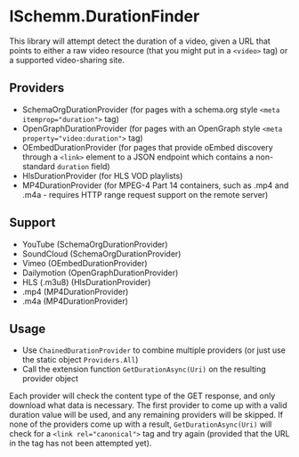 # ISchemm.DurationFinder

This library will attempt detect the duration of a video, given a URL that
points to either a raw video resource (that you might put in a `<video>` tag)
or a supported video-sharing site.

## Providers

* SchemaOrgDurationProvider (for pages with a schema.org style `<meta itemprop="duration">` tag)
* OpenGraphDurationProvider (for pages with an OpenGraph style `<meta property="video:duration">` tag)
* OEmbedDurationProvider (for pages that provide oEmbed discovery through a `<link>` element to a JSON endpoint which contains a non-standard `duration` field)
* HlsDurationProvider (for HLS VOD playlists)
* MP4DurationProvider (for MPEG-4 Part 14 containers, such as .mp4 and .m4a - requires HTTP range request support on the remote server)

## Support

* YouTube (SchemaOrgDurationProvider)
* SoundCloud (SchemaOrgDurationProvider)
* Vimeo (OEmbedDurationProvider)
* Dailymotion (OpenGraphDurationProvider)
* HLS (.m3u8) (HlsDurationProvider)
* .mp4 (MP4DurationProvider)
* .m4a (MP4DurationProvider)

## Usage

* Use `ChainedDurationProvider` to combine multiple providers (or just use the static object `Providers.All`)
* Call the extension function `GetDurationAsync(Uri)` on the resulting provider object

Each provider will check the content type of the GET response, and only
download what data is necessary. The first provider to come up with a valid
duration value will be used, and any remaining providers will be skipped. If
none of the providers come up with a result, `GetDurationAsync(Uri)` will
check for a `<link rel="canonical">` tag and try again (provided that the URL
in the tag has not been attempted yet).
